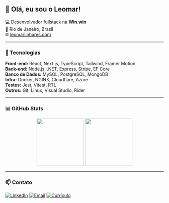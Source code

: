 ## 👋 Olá, eu sou o Leomar!

💻 Desenvolvedor fullstack na **Win.win**  
📍 Rio de Janeiro, Brasil  
🌐 [leomarlinhares.com](https://leomarlinhares.com)

---

### 🚀 Tecnologias

**Front-end:** React, Next.js, TypeScript, Tailwind, Framer Motion  
**Back-end:** Node.js, .NET, Express, Stripe, EF Core  
**Banco de Dados:** MySQL, PostgreSQL, MongoDB  
**Infra:** Docker, NGINX, Cloudflare, Azure  
**Testes:** Jest, Vitest, RTL  
**Outros:** Git, Linux, Visual Studio, Rider

---

### 📊 GitHub Stats
<div align="center">
  <img height="150em" src="https://github-readme-stats.vercel.app/api?username=leomarlinhares&show_icons=true&theme=tokyonight&count_private=true"/>
  <img height="150em" src="https://github-readme-stats.vercel.app/api/top-langs/?username=leomarlinhares&layout=compact&theme=tokyonight"/>
</div>

---

### 📫 Contato
[![LinkedIn](https://img.shields.io/badge/-LinkedIn-0077B5?style=for-the-badge&logo=linkedin&logoColor=white)](https://www.linkedin.com/in/leomarlinhares)
[![Email](https://img.shields.io/badge/Email-1F6FEB?style=for-the-badge&logo=minutemailer&logoColor=white)](mailto:contato@leomarlinhares.com)
[![Currículo](https://img.shields.io/badge/-Currículo-000000?style=for-the-badge&logoColor=white)](./docs/curriculo.pdf)
